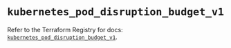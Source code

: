 # `kubernetes_pod_disruption_budget_v1`

Refer to the Terraform Registry for docs: [`kubernetes_pod_disruption_budget_v1`](https://registry.terraform.io/providers/hashicorp/kubernetes/2.36.0/docs/resources/pod_disruption_budget_v1).
